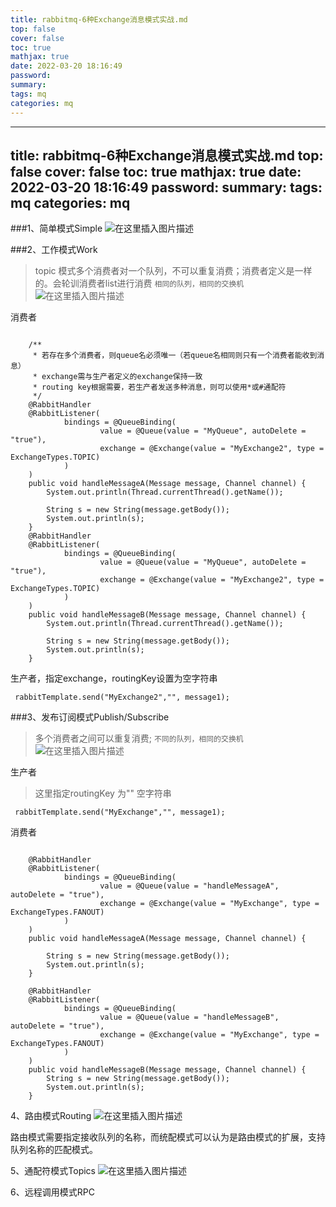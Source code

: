 ```yaml
---
title: rabbitmq-6种Exchange消息模式实战.md
top: false
cover: false
toc: true
mathjax: true
date: 2022-03-20 18:16:49
password:
summary:
tags: mq
categories: mq
---
```

---
title: rabbitmq-6种Exchange消息模式实战.md
top: false
cover: false
toc: true
mathjax: true
date: 2022-03-20 18:16:49
password:
summary:
tags: mq
categories: mq
---


###1、简单模式Simple
![在这里插入图片描述](https://upload-images.jianshu.io/upload_images/13965490-73addf515868e1cc.png?imageMogr2/auto-orient/strip%7CimageView2/2/w/1240)

###2、工作模式Work
>topic 模式多个消费者对一个队列，不可以重复消费；消费者定义是一样的。会轮训消费者list进行消费 `相同的队列，相同的交换机`
![在这里插入图片描述](https://upload-images.jianshu.io/upload_images/13965490-4d8e4b6eb17870a5.png?imageMogr2/auto-orient/strip%7CimageView2/2/w/1240)

消费者
~~~

    /**
     * 若存在多个消费者，则queue名必须唯一（若queue名相同则只有一个消费者能收到消息）
     * exchange需与生产者定义的exchange保持一致
     * routing key根据需要，若生产者发送多种消息，则可以使用*或#通配符
     */
    @RabbitHandler
    @RabbitListener(
            bindings = @QueueBinding(
                    value = @Queue(value = "MyQueue", autoDelete = "true"),
                    exchange = @Exchange(value = "MyExchange2", type = ExchangeTypes.TOPIC)
            )
    )
    public void handleMessageA(Message message, Channel channel) {
        System.out.println(Thread.currentThread().getName());

        String s = new String(message.getBody());
        System.out.println(s);
    }
    @RabbitHandler
    @RabbitListener(
            bindings = @QueueBinding(
                    value = @Queue(value = "MyQueue", autoDelete = "true"),
                    exchange = @Exchange(value = "MyExchange2", type = ExchangeTypes.TOPIC)
            )
    )
    public void handleMessageB(Message message, Channel channel) {
        System.out.println(Thread.currentThread().getName());

        String s = new String(message.getBody());
        System.out.println(s);
    }
~~~
生产者，指定exchange，routingKey设置为空字符串
~~~
 rabbitTemplate.send("MyExchange2","", message1);
~~~



###3、发布订阅模式Publish/Subscribe
> 多个消费者之间可以重复消费; `不同的队列，相同的交换机`
![在这里插入图片描述](https://upload-images.jianshu.io/upload_images/13965490-f0a9b0cc89acbf5f.png?imageMogr2/auto-orient/strip%7CimageView2/2/w/1240)

生产者
>这里指定routingKey 为"" 空字符串
~~~
 rabbitTemplate.send("MyExchange","", message1);
~~~


消费者
~~~

    @RabbitHandler
    @RabbitListener(
            bindings = @QueueBinding(
                    value = @Queue(value = "handleMessageA", autoDelete = "true"),
                    exchange = @Exchange(value = "MyExchange", type = ExchangeTypes.FANOUT)
            )
    )
    public void handleMessageA(Message message, Channel channel) {

        String s = new String(message.getBody());
        System.out.println(s);
    }

    @RabbitHandler
    @RabbitListener(
            bindings = @QueueBinding(
                    value = @Queue(value = "handleMessageB", autoDelete = "true"),
                    exchange = @Exchange(value = "MyExchange", type = ExchangeTypes.FANOUT)
            )
    )
    public void handleMessageB(Message message, Channel channel) {
        String s = new String(message.getBody());
        System.out.println(s);
    }
~~~


4、路由模式Routing
![在这里插入图片描述](https://upload-images.jianshu.io/upload_images/13965490-d3b269f690d78b30.png?imageMogr2/auto-orient/strip%7CimageView2/2/w/1240)

路由模式需要指定接收队列的名称，而统配模式可以认为是路由模式的扩展，支持队列名称的匹配模式。




5、通配符模式Topics
![在这里插入图片描述](https://upload-images.jianshu.io/upload_images/13965490-48aff99760f5b7ff.png?imageMogr2/auto-orient/strip%7CimageView2/2/w/1240)

6、远程调用模式RPC


